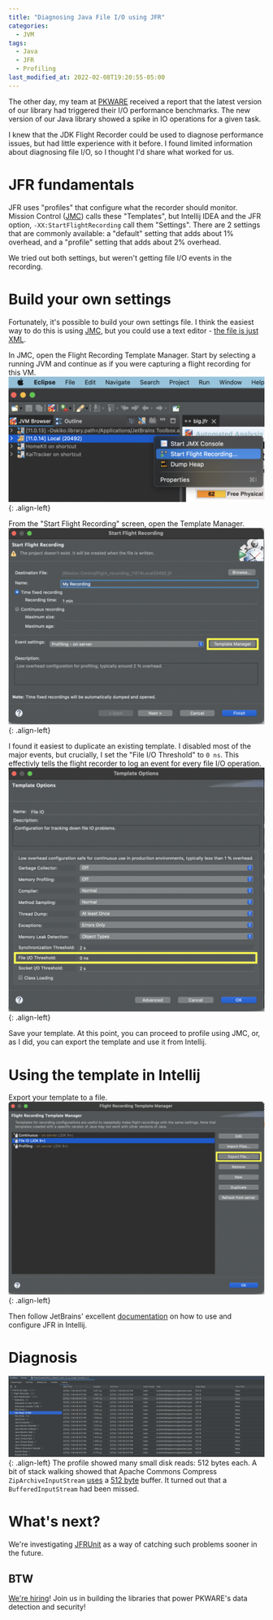 ```yaml
---
title: "Diagnosing Java File I/O using JFR"
categories:
  - JVM
tags:
  - Java
  - JFR
  - Profiling
last_modified_at: 2022-02-08T19:20:55-05:00
---
```


The other day, my team at [PKWARE] received a report that the latest version of our library had triggered their I/O performance benchmarks. The new version of our Java library showed a spike in IO operations for a given task.

I knew that the JDK Flight Recorder could be used to diagnose performance issues, but had little experience with it before. I found limited information about diagnosing file I/O, so I thought I'd share what worked for us.

# JFR fundamentals
JFR uses "profiles" that configure what the recorder should monitor. Mission Control ([JMC]) calls these "Templates", but Intellij IDEA and the JFR option, `-XX:StartFlightRecording` call them "Settings". There are 2 settings that are commonly available: a "default" setting that adds about 1% overhead, and a "profile" setting that adds about 2% overhead.

We tried out both settings, but weren't getting file I/O events in the recording.

# Build your own settings
Fortunately, it's possible to build your own settings file. I think the easiest way to do this is using [JMC], but you could use a text editor - [the file is just XML](https://github.com/openjdk/jdk/blob/d658d945cf57bab8e61302841dcb56b36e48eff3/src/jdk.jfr/share/conf/jfr/default.jfc).

In JMC, open the Flight Recording Template Manager. Start by selecting a running JVM and continue as if you were capturing a flight recording for this VM.
![Start a flight recording](/images/jmc_start_flight_recording.png){: .align-left}

From the "Start Flight Recording" screen, open the Template Manager.
![Open the template manager](/images/jmc_open_template_manager.png){: .align-left}

I found it easiest to duplicate an existing template. I disabled most of the major events, but crucially, I set the "File I/O Threshold" to `0 ns`. This effectivly tells the flight recorder to log an event for every file I/O operation.
![Export JFR template from JMC](/images/configure_jfr_template.png){: .align-left}

Save your template. At this point, you can proceed to profile using JMC, or, as I did, you can export the template and use it from Intellij.

# Using the template in Intellij
Export your template to a file.
![Export JFR template from JMC](/images/jmc_export_jfr_template.png){: .align-left}

Then follow JetBrains' excellent [documentation](https://www.jetbrains.com/help/idea/java-flight-recorder.html) on how to use and configure JFR in Intellij.

# Diagnosis

![JFR results in Intellij](/images/jfr_in_intellij.png){: .align-left}
The profile showed many small disk reads: 512 bytes each. A bit of stack walking showed that Apache Commons Compress `ZipArchiveInputStream` [uses](https://github.com/apache/commons-compress/blob/39abfb17b02acd7d07b0c3ff5bac666a7bd35ea7/src/main/java/org/apache/commons/compress/archivers/zip/ZipArchiveInputStream.java#L99) a [512 byte](https://github.com/apache/commons-compress/blob/39abfb17b02acd7d07b0c3ff5bac666a7bd35ea7/src/main/java/org/apache/commons/compress/archivers/zip/ZipArchiveOutputStream.java#L89) buffer. It turned out that a `BufferedInputStream` had been missed.

# What's next?
We're investigating [JFRUnit] as a way of catching such problems sooner in the future. 

## BTW
[We're hiring](https://www.linkedin.com/jobs/search/?currentJobId=2848670782&f_C=23724)! Join us in building the libraries that power PKWARE's data detection and security!

[PKWARE]: https://www.pkware.com/careers
[JMC]: https://adoptium.net/jmc.html
[JFRUnit]: https://github.com/moditect/jfrunit